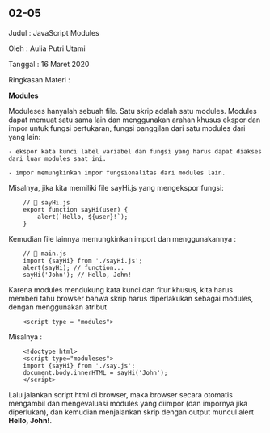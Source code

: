 ## 02-05

Judul : JavaScript Modules

Oleh : Aulia Putri Utami

Tanggal : 16 Maret 2020

Ringkasan Materi : 

**Modules**
  
  Moduleses hanyalah sebuah file. Satu skrip adalah satu modules.
  Modules dapat memuat satu sama lain dan menggunakan arahan khusus ekspor dan impor untuk fungsi pertukaran, fungsi panggilan dari satu modules dari yang lain:
  
    - ekspor kata kunci label variabel dan fungsi yang harus dapat diakses dari luar modules saat ini.
    
    - impor memungkinkan impor fungsionalitas dari modules lain.

  Misalnya, jika kita memiliki file sayHi.js yang mengekspor fungsi:

        // 📁 sayHi.js
        export function sayHi(user) {
            alert(`Hello, ${user}!`);
        }

  Kemudian file lainnya memungkinkan import dan menggunakannya :

        // 📁 main.js
        import {sayHi} from './sayHi.js';
        alert(sayHi); // function...
        sayHi('John'); // Hello, John!

  Karena modules mendukung kata kunci dan fitur khusus, kita harus memberi tahu browser bahwa skrip harus diperlakukan sebagai modules, dengan menggunakan atribut 
  
        <script type = "modules">

  Misalnya :

        <!doctype html>
        <script type="moduleses">
        import {sayHi} from './say.js';
        document.body.innerHTML = sayHi('John');
        </script>

  Lalu jalankan script html di browser, maka browser secara otomatis mengambil dan mengevaluasi modules yang diimpor (dan impornya jika diperlukan), dan kemudian menjalankan skrip dengan output muncul alert **Hello, John!**.

 
